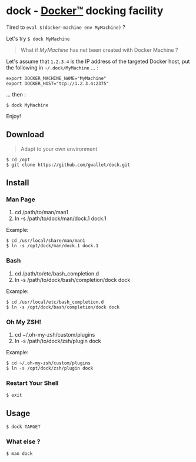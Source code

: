 dock - [Docker™](https://www.docker.com/) docking facility
==========================================================

Tired to `eval $(docker-machine env MyMachine)` ?

Let's try `$ dock MyMachine`

> What if _MyMachine_ has net been created with Docker Machine ?

Let's assume that `1.2.3.4` is the IP address of the targeted Docker host, put the following in `~/.dock/MyMachine` ... :
```
export DOCKER_MACHINE_NAME="MyMachine"
export DOCKER_HOST="tcp://1.2.3.4:2375"
```
... then :
```
$ dock MyMachine
```
Enjoy!

Download
--------

> Adapt to your own environment
```
$ cd /opt
$ git clone https://github.com/gwallet/dock.git
```

Install
-------

### Man Page

1. cd /path/to/man/man1
1. ln -s /path/to/dock/man/dock.1 dock.1

Example:

```
$ cd /usr/local/share/man/man1
$ ln -s /opt/dock/man/dock.1 dock.1
```

### Bash

1. cd /path/to/etc/bash_completion.d
1. ln -s /path/to/dock/bash/completion/dock dock

Example:

```
$ cd /usr/local/etc/bash_completion.d
$ ln -s /opt/dock/bash/completion/dock dock
```

### Oh My ZSH!

1. cd ~/.oh-my-zsh/custom/plugins
1. ln -s /path/to/dock/zsh/plugin dock

Example:

```
$ cd ~/.oh-my-zsh/custom/plugins
$ ln -s /opt/dock/zsh/plugin dock
```

### Restart Your Shell

```
$ exit
```

Usage
-----

```
$ dock TARGET
```

### What else ?

```
$ man dock
```
